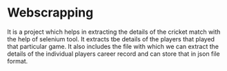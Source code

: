 # Webscrapping
It is a project which helps in extracting the details of the cricket match with the help of selenium tool. It extracts tbe details of the players that played that particular game.
It also includes the file with which we can extract the details of the individual players career record and can store that in json file format.
